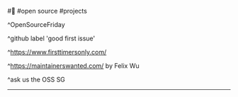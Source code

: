 #🔎
#open source
#projects

^OpenSourceFriday

^github label 'good first issue'

^https://www.firsttimersonly.com/

^https://maintainerswanted.com/ by Felix Wu

^ask us the OSS SG

---
